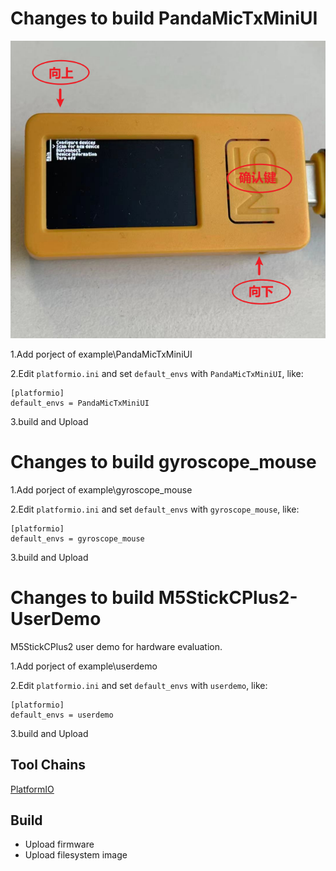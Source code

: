 # Changes to build PandaMicTxMiniUI

![](images/miniUI-1.png)

1.Add porject of example\PandaMicTxMiniUI

2.Edit `platformio.ini` and set `default_envs` with `PandaMicTxMiniUI`, like:
```
[platformio]
default_envs = PandaMicTxMiniUI
```
3.build and Upload

# Changes to build gyroscope_mouse

1.Add porject of example\gyroscope_mouse

2.Edit `platformio.ini` and set `default_envs` with `gyroscope_mouse`, like:
```
[platformio]
default_envs = gyroscope_mouse
```
3.build and Upload

# Changes to build M5StickCPlus2-UserDemo

M5StickCPlus2 user demo for hardware evaluation.

1.Add porject of example\userdemo

2.Edit `platformio.ini` and set `default_envs` with `userdemo`, like:
```
[platformio]
default_envs = userdemo
```
3.build and Upload

## Tool Chains

[PlatformIO](https://platformio.org/)

## Build

- Upload firmware
- Upload filesystem image
